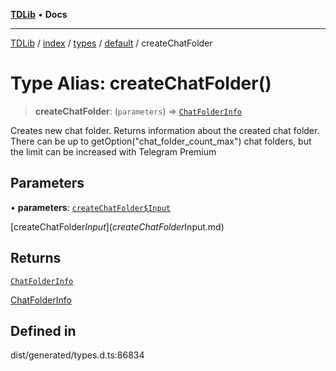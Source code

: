 [**TDLib**](../../../../../../README.md) • **Docs**

***

[TDLib](../../../../../../modules.md) / [index](../../../../../README.md) / [types](../../../README.md) / [default](../README.md) / createChatFolder

# Type Alias: createChatFolder()

> **createChatFolder**: (`parameters`) => [`ChatFolderInfo`](ChatFolderInfo-1.md)

Creates new chat folder. Returns information about the created chat folder. There can be up to getOption("chat_folder_count_max") chat folders, but the limit can be increased with Telegram Premium

## Parameters

• **parameters**: [`createChatFolder$Input`](createChatFolder$Input.md)

[createChatFolder$Input](createChatFolder$Input.md)

## Returns

[`ChatFolderInfo`](ChatFolderInfo-1.md)

[ChatFolderInfo](ChatFolderInfo-1.md)

## Defined in

dist/generated/types.d.ts:86834
